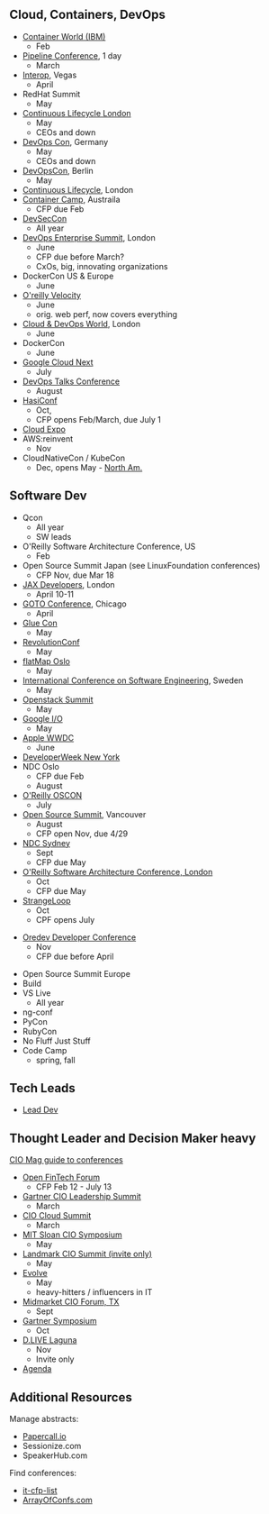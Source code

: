 ## Cloud, Containers, DevOps

* [Container World (IBM)](https://tmt.knect365.com/container-world/)
  - Feb
* [Pipeline Conference](https://pipelineconf.info/), 1 day
  - March
* [Interop](https://www.interop.com/), Vegas
  - April
* RedHat Summit
  - May
* [Continuous Lifecycle London](https://continuouslifecycle.london)
  - May
  - CEOs and down
* [DevOps Con](devopsconference.de), Germany
  - May
  - CEOs and down
* [DevOpsCon](https://devopsconference.de/), Berlin
  - May
* [Continuous Lifecycle](https://continuouslifecycle.london/), London
* [Container Camp](https://2018.container.camp/au/schedule/), Austraila
  - CFP due Feb
* [DevSecCon](https://www.devseccon.com/call-for-proposals/)
  - All year
* [DevOps Enterprise Summit](https://events.itrevolution.com/eur/), London
  - June 
  - CFP due before March?
  - CxOs, big, innovating organizations
* DockerCon US & Europe
  - June
* [O'reilly Velocity](conferences.oreilly.com/velocity/vl-ca)
  - June
  - orig. web perf, now covers everything
* [Cloud & DevOps World](https://tmt.knect365.com/cloud-devops-world/), London
  - June
* DockerCon
  - June
* [Google Cloud Next](https://cloud.withgoogle.com/next18/sf/)
  - July
* [DevOps Talks Conference](http://devopstalks.com/submit_talk.html)
  - August
* [HasiConf](https://www.hashiconf.com/call-for-proposals.html)
  - Oct, 
  - CFP opens Feb/March, due July 1
* [Cloud Expo](http://www.cloudcomputingexpo.com/general/papers2018east.htm)
* AWS:reinvent
  - Nov
* CloudNativeCon / KubeCon
  - Dec, opens May - [North Am.](https://events.linuxfoundation.org/events/kubecon-cloudnativecon-north-america-2018/program/call-for-proposals-cfp/)

## Software Dev

* Qcon
  - All year
  - SW leads
* O'Reilly Software Architecture Conference, US
  - Feb
* Open Source Summit Japan (see LinuxFoundation conferences)
  - CFP Nov, due Mar 18
* [JAX Developers](https://devops.jaxlondon.com/), London
  - April 10-11
* [GOTO Conference](https://gotochgo.com/), Chicago
  - April
* [Glue Con](http://gluecon.com/)
  - May
* [RevolutionConf](https://revolutionconf.com/)
  - May
* [flatMap Oslo](https://www.papercall.io/flatmap2018)
  - May
* [International Conference on Software Engineering](https://www.icse2018.org/), Sweden
  - May
* [Openstack Summit](https://www.openstack.org/summit)
  - May
* [Google I/O](https://events.google.com/io/)
  - May
* [Apple WWDC](https://developer.apple.com/wwdc/register/)
  - June
* [DeveloperWeek New York](http://www.developerweek.com/NYC/conference/apply-to-speak/)
* NDC Oslo
  - CFP due Feb
  - August
* [O'Reilly OSCON](https://conferences.oreilly.com/oscon/oscon-or?cmp=kn-prog-confreg-home-osor18_search)
  - July
* [Open Source Summit](https://events.linuxfoundation.org/events/open-source-summit-north-america-2018/program/cfp/), Vancouver
  - August
  - CFP open Nov, due 4/29
* [NDC Sydney](https://ndcsydney.com/page/call-for-papers/)
  - Sept
  - CFP due May
* [O'Reilly Software Architecture Conference, London](https://conferences.oreilly.com/software-architecture/sa-eu/public/cfp/645)
  - Oct
  - CFP due May
* [StrangeLoop](https://www.thestrangeloop.com/cfp.html)
  - Oct
  - CPF opens July
- [Oredev Developer Conference](http://oredev.org/_)
  - Nov
  - CFP due before April
* Open Source Summit Europe
* Build
* VS Live
  - All year
* ng-conf
* PyCon
* RubyCon
* No Fluff Just Stuff
* Code Camp
  - spring, fall

## Tech Leads

* [Lead Dev](https://upcoming.theleaddeveloper.com/)

## Thought Leader and Decision Maker heavy

[CIO Mag guide to conferences](https://www.cio.com/article/2976667/it-skills-training/your-guide-to-top-tech-conferences.html)

* [Open FinTech Forum](https://linuxfoundation.smapply.io/prog/open_fintech_forum/)
  - CFP Feb 12 - July 13
* [Gartner CIO Leadership Summit](https://www.gartner.com/en/conferences/offerings/cio-executive-forums-na?ef_id=Cj0KCQiAnL7yBRD3ARIsAJp_oLbdto6_ernamy3cdBpod1M7ZzB39PjNGIo59Acv7cGJcvF4_XGQw0kaArc9EALw_wcB:G:s&utm_source=google&utm_medium=cpc&utm_campaign=EVT_NA_2020_CIOS14_CPC_SEM1_NON-BRAND&gclid=Cj0KCQiAnL7yBRD3ARIsAJp_oLbdto6_ernamy3cdBpod1M7ZzB39PjNGIo59Acv7cGJcvF4_XGQw0kaArc9EALw_wcB)
  - March
* [CIO Cloud Summit](http://ciocloudsummit.com/agenda)
  - March
* [MIT Sloan CIO Symposium](http://www.mitcio.com/)
  - May
* [Landmark CIO Summit (invite only)](https://www.eiseverywhere.com/ehome/282461/616590/)
  - May
* [Evolve](Evolve)
  - May
  - heavy-hitters / influencers in IT
* [Midmarket CIO Forum, TX](http://boardroomevents.com/fall-2018-save-the-date/)
  - Sept
* [Gartner Symposium](https://www.gartner.com/events/na/orlando-symposium)
  - Oct
* [D.LIVE Laguna](https://dlive.wsj.com/laguna/)
  - Nov
  - Invite only
* [Agenda](http://www.agendaconference.com/)

## Additional Resources

Manage abstracts:
* [Papercall.io](https://www.papercall.io/events)
* Sessionize.com
* SpeakerHub.com

Find conferences: 
* [it-cfp-list](https://github.com/softwaremill/it-cfp-list)
* [ArrayOfConfs.com](ArrayOfConfs.com)
